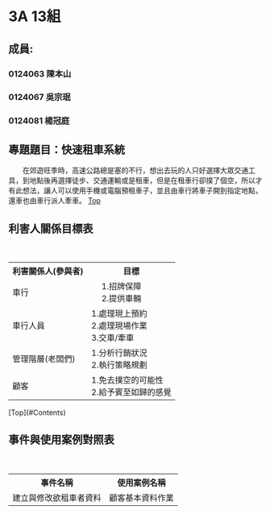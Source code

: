# 3A 13組 #
## 成員: ##

### 0124063 陳本山 ###
### 0124067 吳宗珉 ###
### 0124081 楊冠庭 ###

## 專題題目：快速租車系統 ##
　　在郊遊旺季時，高速公路總是塞的不行，想出去玩的人只好選擇大眾交通工具，到地點後再選擇徒步、交通運輸或是租車，但是在租車行卻撲了個空，所以才有此想法，讓人可以使用手機或電腦預租車子，並且由車行將車子開到指定地點，還車也由車行派人牽車。
[Top](#Contents)
　　
## 利害人關係目標表 ##

<table border="0">
　<tr>
　  <th>利害關係人(參與者)</th>
　  <th>目標</th>
　</tr>
　<tr>
　  <td>車行</td>
　  <td>
　    1.招牌保障<br>
　    2.提供車輛</td>
  </tr>
  <tr>
    <td>車行人員</td>
    <td>
      1.處理現上預約<br>
      2.處理現場作業<br>
      3.交車/牽車</td>
  </tr>
  <tr>
    <td>管理階層(老闆們)</td>
    <td>
      1.分析行銷狀況<br>
      2.執行策略規劃</td>
  </tr>
  <tr>
    <td>顧客</td>
    <td>
      1.免去撲空的可能性<br>
      2.給予賓至如歸的感覺</td>
  </tr>
</table>
[Top](#Contents)

## 事件與使用案例對照表 ##

<table border="0">
　<tr>
　  <th>事件名稱</th>
　  <th>使用案例名稱</th>
　</tr>
　<tr>
　  <td>建立與修改欲租車者資料</td>
　  <td>顧客基本資料作業</td>
  </tr>

